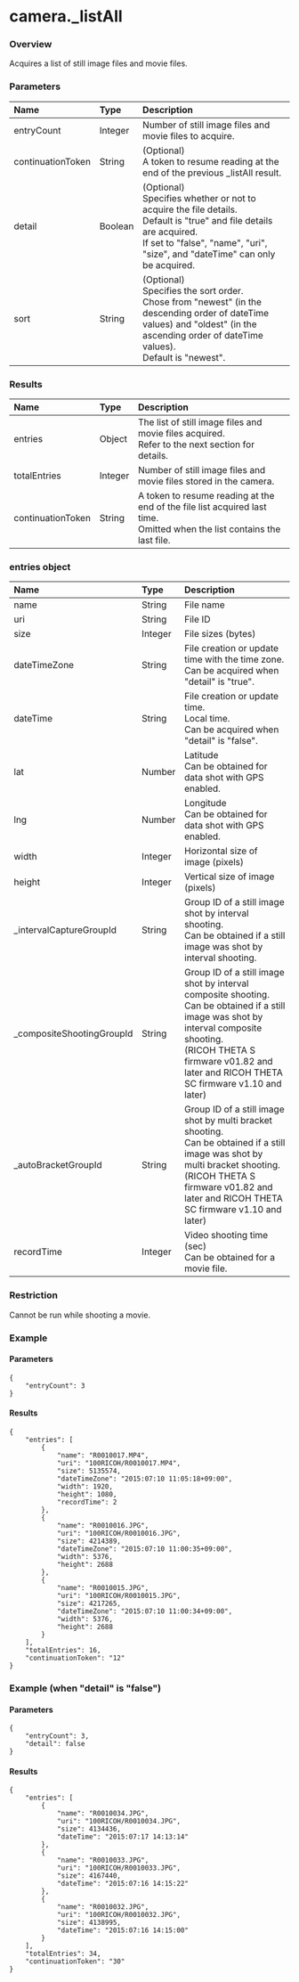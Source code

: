 # camera.\_listAll

### Overview

Acquires a list of still image files and movie files.

### Parameters

| Name | Type | Description |
|:--|:--|:--|
| entryCount | Integer | Number of still image files and movie files to acquire. |
| continuationToken | String | (Optional)<br>A token to resume reading at the end of the previous \_listAll result. |
| detail | Boolean | (Optional)<br>Specifies whether or not to acquire the file details.<br>Default is "true" and file details are acquired.<br>If set to "false", "name", "uri", "size", and "dateTime" can only be acquired. |
| sort | String | (Optional)<br>Specifies the sort order.<br>Chose from "newest" (in the descending order of dateTime values) and "oldest" (in the ascending order of dateTime values).<br>Default is "newest". |

### Results

| Name | Type | Description |
|:--|:--|:--|
| entries | Object | The list of still image files and movie files acquired.<br>Refer to the next section for details. |
| totalEntries | Integer | Number of still image files and movie files stored in the camera. |
| continuationToken | String | A token to resume reading at the end of the file list acquired last time.<br>Omitted when the list contains the last file. |

### entries object

| Name | Type | Description |
|:--|:--|:--|
| name | String | File name |
| uri | String | File ID |
| size | Integer | File sizes (bytes) |
| dateTimeZone | String | File creation or update time with the time zone.<br>Can be acquired when "detail" is "true". |
| dateTime | String | File creation or update time.<br>Local time.<br>Can be acquired when "detail" is "false". |
| lat | Number | Latitude<br>Can be obtained for data shot with GPS enabled. |
| lng | Number | Longitude<br>Can be obtained for data shot with GPS enabled. |
| width | Integer | Horizontal size of image (pixels) |
| height | Integer | Vertical size of image (pixels) |
| \_intervalCaptureGroupId | String | Group ID of a still image shot by interval shooting.<br>Can be obtained if a still image was shot by interval shooting. |
| \_compositeShootingGroupId | String | Group ID of a still image shot by interval composite shooting.<br>Can be obtained if a still image was shot by interval composite shooting.<br>(RICOH THETA S firmware v01.82 and later and RICOH THETA SC firmware v1.10 and later) |
| \_autoBracketGroupId | String | Group ID of a still image shot by multi bracket shooting.<br>Can be obtained if a still image was shot by multi bracket shooting.<br>(RICOH THETA S firmware v01.82 and later and RICOH THETA SC firmware v1.10 and later) |
| recordTime | Integer | Video shooting time (sec)<br>Can be obtained for a movie file. |

### Restriction

Cannot be run while shooting a movie.

### Example

#### Parameters

```
{
    "entryCount": 3
}
```

#### Results

```
{
    "entries": [
        {
            "name": "R0010017.MP4",
            "uri": "100RICOH/R0010017.MP4",
            "size": 5135574,
            "dateTimeZone": "2015:07:10 11:05:18+09:00",
            "width": 1920,
            "height": 1080,
            "recordTime": 2
        },
        {
            "name": "R0010016.JPG",
            "uri": "100RICOH/R0010016.JPG",
            "size": 4214389,
            "dateTimeZone": "2015:07:10 11:00:35+09:00",
            "width": 5376,
            "height": 2688
        },
        {
            "name": "R0010015.JPG",
            "uri": "100RICOH/R0010015.JPG",
            "size": 4217265,
            "dateTimeZone": "2015:07:10 11:00:34+09:00",
            "width": 5376,
            "height": 2688
        }
    ],
    "totalEntries": 16,
    "continuationToken": "12"
}
```

### Example (when "detail" is "false")

#### Parameters

```
{
    "entryCount": 3,
    "detail": false
}
```

#### Results

```
{
    "entries": [
        {
            "name": "R0010034.JPG",
            "uri": "100RICOH/R0010034.JPG",
            "size": 4134436,
            "dateTime": "2015:07:17 14:13:14"
        },
        {
            "name": "R0010033.JPG",
            "uri": "100RICOH/R0010033.JPG",
            "size": 4167440,
            "dateTime": "2015:07:16 14:15:22"
        },
        {
            "name": "R0010032.JPG",
            "uri": "100RICOH/R0010032.JPG",
            "size": 4138995,
            "dateTime": "2015:07:16 14:15:00"
        }
    ],
    "totalEntries": 34,
    "continuationToken": "30"
}
```
